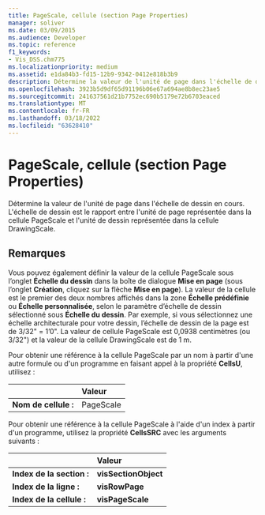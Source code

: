 ```yaml
---
title: PageScale, cellule (section Page Properties)
manager: soliver
ms.date: 03/09/2015
ms.audience: Developer
ms.topic: reference
f1_keywords:
- Vis_DSS.chm775
ms.localizationpriority: medium
ms.assetid: e1da84b3-fd15-12b9-9342-0412e818b3b9
description: Détermine la valeur de l'unité de page dans l'échelle de dessin en cours. L'échelle de dessin est le rapport entre l'unité de page représentée dans la cellule PageScale et l'unité de dessin représentée dans la cellule DrawingScale.
ms.openlocfilehash: 3923b5d9df65d91196b06e67a694ae8b8ec23ae5
ms.sourcegitcommit: 241637561d21b7752ec690b5179e72b6703eaced
ms.translationtype: MT
ms.contentlocale: fr-FR
ms.lasthandoff: 03/18/2022
ms.locfileid: "63628410"
---
```

# <a name="pagescale-cell-page-properties-section"></a>PageScale, cellule (section Page Properties)

Détermine la valeur de l'unité de page dans l'échelle de dessin en cours. L'échelle de dessin est le rapport entre l'unité de page représentée dans la cellule PageScale et l'unité de dessin représentée dans la cellule DrawingScale.
  
## <a name="remarks"></a>Remarques

Vous pouvez également définir la valeur de la cellule PageScale sous l’onglet **Échelle du dessin** dans la boîte de dialogue **Mise en page** (sous l’onglet **Création**, cliquez sur la flèche **Mise en page**). La valeur de la cellule est le premier des deux nombres affichés dans la zone **Échelle prédéfinie** ou **Échelle personnalisée**, selon le paramètre d’échelle de dessin sélectionné sous **Échelle du dessin**. Par exemple, si vous sélectionnez une échelle architecturale pour votre dessin, l’échelle de dessin de la page est de 3/32" = 1’0". La valeur de cellule PageScale est 0,0938 centimètres (ou 3/32") et la valeur de la cellule DrawingScale est de 1 m.
  
Pour obtenir une référence à la cellule PageScale par un nom à partir d'une autre formule ou d'un programme en faisant appel à la propriété **CellsU**, utilisez : 
  
||Valeur |
|:-----|:-----|
|**Nom de cellule :**  <br/> |PageScale  <br/> |
   
Pour obtenir une référence à la cellule PageScale à l'aide d'un index à partir d'un programme, utilisez la propriété **CellsSRC** avec les arguments suivants : 
  
||Valeur |
|:-----|:-----|
|**Index de la section :**  <br/> |**visSectionObject** <br/> |
|**Index de la ligne :**  <br/> |**visRowPage** <br/> |
|**Index de la cellule :**  <br/> |**visPageScale** <br/> |
   

